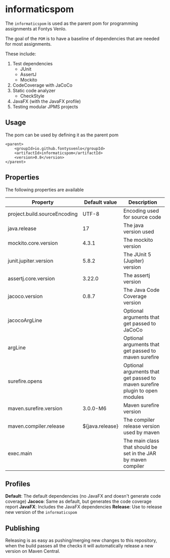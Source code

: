 # informaticspom

The `informaticspom` is used as the parent pom for programming assignments at Fontys Venlo.

The goal of the `POM` is to have a baseline of dependencies that are needed for most assignments.

These include:

1. Test dependencies
    - JUnit
    - AssertJ
    - Mockito
2. CodeCoverage with JaCoCo
3. Static code analyzer
    - CheckStyle
4. JavaFX (with the JavaFX profile)
5. Testing modular JPMS projects

## Usage

The pom can be used by defining it as the parent pom

```
<parent>
    <groupId>io.github.fontysvenlo</groupId>
    <artifactId>informaticspom</artifactId>
    <version>0.8</version>
</parent>
```

## Properties

The following properties are available

| Property | Default value | Description |
| --- | --- | --- |
| project.build.sourceEncoding | UTF-8 | Encoding used for source code |
| java.release | 17 | The java version used |
| mockito.core.version | 4.3.1 | The mockito version |
| junit.jupiter.version | 5.8.2 | The JUnit 5 (Jupiter) version |
| assertj.core.version | 3.22.0 | The assertj version |
| jacoco.version | 0.8.7 | The Java Code Coverage version |
| jacocoArgLine | | Optional arguments that get passed to JaCoCo |
| argLine | | Optional arguments that get passed to maven surefire |
| surefire.opens | | Optional arguments that get passed to maven surefire plugin to open modules |
| maven.surefire.version | 3.0.0-M6 | Maven surefire version |
| maven.compiler.release | ${java.release} | The compiler release version used by maven |
| exec.main | | The main class that should be set in the JAR by maven compiler |

## Profiles

**Default**: The default dependencies (no JavaFX and doesn't generate code coverage)
**Jacoco**: Same as default, but generates the code coverage report
**JavaFX**: Includes the JavaFX dependencies
**Release**: Use to
release new version of the `informaticspom`

## Publishing

Releasing is as easy as pushing/merging new changes to this repository, when the build passes all the checks it will automatically release a new version on Maven Central.